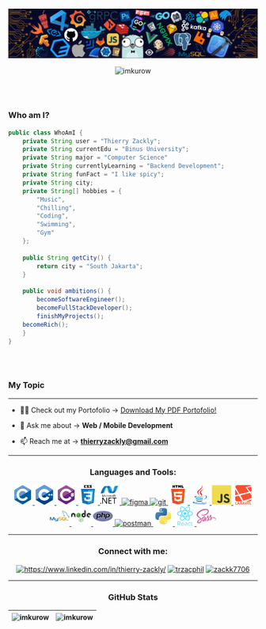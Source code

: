 ![Github Banner](https://github.com/Jaydeep-Yadav/Jaydeep-Yadav/blob/main/banner.png)
<p align="center"> <img src="https://komarev.com/ghpvc/?username=imkurow&label=Profile%20views&color=0e75b6&style=flat" alt="imkurow" /> </p>
<br><br>

### Who am I?

```java
public class WhoAmI {
    private String user = "Thierry Zackly";
    private String currentEdu = "Binus University";
    private String major = "Computer Science"
    private String currentlyLearning = "Backend Development";
    private String funFact = "I like spicy";
    private String city;
    private String[] hobbies = {
        "Music",
        "Chilling",
        "Coding",
        "Swimming", 
        "Gym"
    };

    public String getCity() {
        return city = "South Jakarta";
    }

    public void ambitions() {
        becomeSoftwareEngineer();
        becomeFullStackDeveloper();
        finishMyProjects();
	becomeRich();
    }
}
	
 ```
<br>

### My Topic
---

- 👨‍💻 Check out my Portofolio -> [Download My PDF Portofolio!](https://1drv.ms/b/c/be0b793a9414cfe7/ERMT66mzmzhJhYlgfCt4OdgBIKzylOK88Pai37-hznS5bw?e=YJnYEd)

- 💬 Ask me about -> **Web / Mobile Development**

- 📫 Reach me at -> **thierryzackly@gmail.com**
  
---

<h3 align="center">Languages and Tools:</h3>
<p align="center"> <a href="https://www.cprogramming.com/" target="_blank" rel="noreferrer"> <img src="https://raw.githubusercontent.com/devicons/devicon/master/icons/c/c-original.svg" alt="c" width="40" height="40"/> </a> <a href="https://www.w3schools.com/cpp/" target="_blank" rel="noreferrer"> <img src="https://raw.githubusercontent.com/devicons/devicon/master/icons/cplusplus/cplusplus-original.svg" alt="cplusplus" width="40" height="40"/> </a> <a href="https://www.w3schools.com/cs/" target="_blank" rel="noreferrer"> <img src="https://raw.githubusercontent.com/devicons/devicon/master/icons/csharp/csharp-original.svg" alt="csharp" width="40" height="40"/> </a> <a href="https://www.w3schools.com/css/" target="_blank" rel="noreferrer"> <img src="https://raw.githubusercontent.com/devicons/devicon/master/icons/css3/css3-original-wordmark.svg" alt="css3" width="40" height="40"/> </a> <a href="https://dotnet.microsoft.com/" target="_blank" rel="noreferrer"> <img src="https://raw.githubusercontent.com/devicons/devicon/master/icons/dot-net/dot-net-original-wordmark.svg" alt="dotnet" width="40" height="40"/> </a> <a href="https://www.figma.com/" target="_blank" rel="noreferrer"> <img src="https://www.vectorlogo.zone/logos/figma/figma-icon.svg" alt="figma" width="40" height="40"/> </a> <a href="https://git-scm.com/" target="_blank" rel="noreferrer"> <img src="https://www.vectorlogo.zone/logos/git-scm/git-scm-icon.svg" alt="git" width="40" height="40"/> </a> <a href="https://www.w3.org/html/" target="_blank" rel="noreferrer"> <img src="https://raw.githubusercontent.com/devicons/devicon/master/icons/html5/html5-original-wordmark.svg" alt="html5" width="40" height="40"/> </a> <a href="https://www.java.com" target="_blank" rel="noreferrer"> <img src="https://raw.githubusercontent.com/devicons/devicon/master/icons/java/java-original.svg" alt="java" width="40" height="40"/> </a> <a href="https://developer.mozilla.org/en-US/docs/Web/JavaScript" target="_blank" rel="noreferrer"> <img src="https://raw.githubusercontent.com/devicons/devicon/master/icons/javascript/javascript-original.svg" alt="javascript" width="40" height="40"/> </a> <a href="https://laravel.com/" target="_blank" rel="noreferrer"> <img src="https://raw.githubusercontent.com/devicons/devicon/master/icons/laravel/laravel-plain-wordmark.svg" alt="laravel" width="40" height="40"/> </a> <a href="https://www.mysql.com/" target="_blank" rel="noreferrer"> <img src="https://raw.githubusercontent.com/devicons/devicon/master/icons/mysql/mysql-original-wordmark.svg" alt="mysql" width="40" height="40"/> </a> <a href="https://nodejs.org" target="_blank" rel="noreferrer"> <img src="https://raw.githubusercontent.com/devicons/devicon/master/icons/nodejs/nodejs-original-wordmark.svg" alt="nodejs" width="40" height="40"/> </a> <a href="https://www.php.net" target="_blank" rel="noreferrer"> <img src="https://raw.githubusercontent.com/devicons/devicon/master/icons/php/php-original.svg" alt="php" width="40" height="40"/> </a> <a href="https://postman.com" target="_blank" rel="noreferrer"> <img src="https://www.vectorlogo.zone/logos/getpostman/getpostman-icon.svg" alt="postman" width="40" height="40"/> </a> <a href="https://www.python.org" target="_blank" rel="noreferrer"> <img src="https://raw.githubusercontent.com/devicons/devicon/master/icons/python/python-original.svg" alt="python" width="40" height="40"/> </a> <a href="https://reactjs.org/" target="_blank" rel="noreferrer"> <img src="https://raw.githubusercontent.com/devicons/devicon/master/icons/react/react-original-wordmark.svg" alt="react" width="40" height="40"/> </a> <a href="https://sass-lang.com" target="_blank" rel="noreferrer"> <img src="https://raw.githubusercontent.com/devicons/devicon/master/icons/sass/sass-original.svg" alt="sass" width="40" height="40"/> </a> </p>

---

<h3 align="center">Connect with me:</h3>
<p align="center">
<a href="https://linkedin.com/in/https://www.linkedin.com/in/thierry-zackly/" target="blank"><img align="center" src="https://raw.githubusercontent.com/rahuldkjain/github-profile-readme-generator/master/src/images/icons/Social/linked-in-alt.svg" alt="https://www.linkedin.com/in/thierry-zackly/" height="30" width="40" /></a>
<a href="https://instagram.com/trzacphil" target="blank"><img align="center" src="https://raw.githubusercontent.com/rahuldkjain/github-profile-readme-generator/master/src/images/icons/Social/instagram.svg" alt="trzacphil" height="30" width="40" /></a>
<a href="https://discord.gg/zackk7706" target="blank"><img align="center" src="https://raw.githubusercontent.com/rahuldkjain/github-profile-readme-generator/master/src/images/icons/Social/discord.svg" alt="zackk7706" height="30" width="40" /></a>
</p>

---

<h3 align="center">GitHub Stats</h3>

<img align="center" src="https://github-readme-stats.vercel.app/api/top-langs?username=imkurow&show_icons=true&locale=en&layout=compact&theme=github_dark" alt="imkurow" > | <img src="https://github-readme-stats.vercel.app/api?username=imkurow&show_icons=true&locale=en&theme=github_dark" alt="imkurow" />
|---|---|

